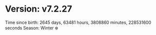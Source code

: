 # Version: v7.2.27
Time since birth: 2645 days, 63481 hours, 3808860 minutes, 228531600 seconds
Season: Winter ❄️
